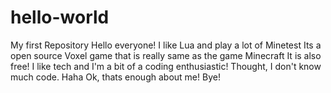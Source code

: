 # hello-world
My first Repository
Hello everyone!
I like Lua and play a lot of Minetest
Its a open source Voxel game that is really same as the game Minecraft
It is also free!
I like tech and I'm a bit of a coding enthusiastic!
Thought, I don't know much code. Haha
Ok, thats enough about me!
Bye!
